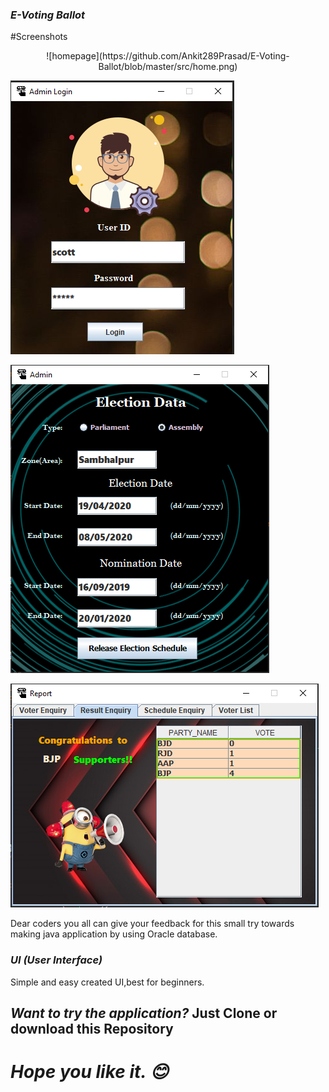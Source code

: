 
### *E-Voting Ballot*

#Screenshots

<p align="center">
![homepage](https://github.com/Ankit289Prasad/E-Voting-Ballot/blob/master/src/home.png)

![homepage](https://github.com/Ankit289Prasad/E-Voting-Ballot/blob/master/src/adminlogin.png)

![homepage](https://github.com/Ankit289Prasad/E-Voting-Ballot/blob/master/src/admin.png)

![homepage](https://github.com/Ankit289Prasad/E-Voting-Ballot/blob/master/src/report.png)
</p>

Dear coders you all can give your feedback for this small try towards making java application by using Oracle database. 


### *UI (User Interface)*
Simple and easy created UI,best for beginners.

## *Want to try the application?* Just Clone or download this Repository

# *Hope you like it. 😊*
